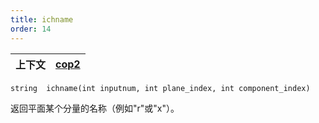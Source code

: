 ```yaml
---
title: ichname
order: 14
---
```

| 上下文 | [cop2](../contexts/cop2.html) |
| --- | --- |

`string  ichname(int inputnum, int plane_index, int component_index)`

返回平面某个分量的名称（例如"r"或"x"）。
